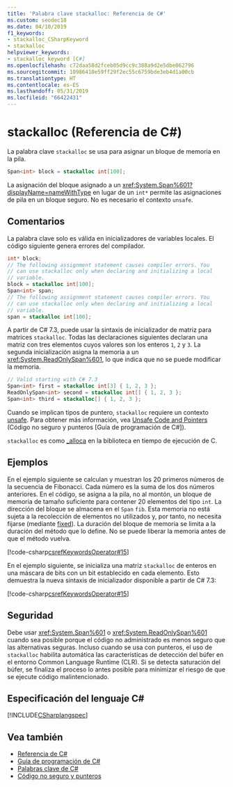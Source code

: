 ```yaml
---
title: 'Palabra clave stackalloc: Referencia de C#'
ms.custom: seodec18
ms.date: 04/10/2019
f1_keywords:
- stackalloc_CSharpKeyword
- stackalloc
helpviewer_keywords:
- stackalloc keyword [C#]
ms.openlocfilehash: c72daa58d2fceb05d9cc9c388a9d2e5dbe062796
ms.sourcegitcommit: 10986410e59ff29f2ec55c6759bde3eb4d1a00cb
ms.translationtype: HT
ms.contentlocale: es-ES
ms.lasthandoff: 05/31/2019
ms.locfileid: "66422431"
---
```

# <a name="stackalloc-c-reference"></a>stackalloc (Referencia de C#)

La palabra clave `stackalloc` se usa para asignar un bloque de memoria en la pila.

```csharp
Span<int> block = stackalloc int[100];
```

La asignación del bloque asignado a un <xref:System.Span%601?displayName=nameWithType> en lugar de un `int*` permite las asignaciones de pila en un bloque seguro. No es necesario el contexto `unsafe`.

## <a name="remarks"></a>Comentarios

La palabra clave solo es válida en inicializadores de variables locales. El código siguiente genera errores del compilador.

```csharp
int* block;
// The following assignment statement causes compiler errors. You
// can use stackalloc only when declaring and initializing a local
// variable.
block = stackalloc int[100];
Span<int> span;
// The following assignment statement causes compiler errors. You
// can use stackalloc only when declaring and initializing a local
// variable.
span = stackalloc int[100];
```

A partir de C# 7.3, puede usar la sintaxis de inicializador de matriz para matrices `stackalloc`. Todas las declaraciones siguientes declaran una matriz con tres elementos cuyos valores son los enteros `1`, `2` y `3`. La segunda inicialización asigna la memoria a un <xref:System.ReadOnlySpan%601>, lo que indica que no se puede modificar la memoria.

```csharp
// Valid starting with C# 7.3
Span<int> first = stackalloc int[3] { 1, 2, 3 };
ReadOnlySpan<int> second = stackalloc int[] { 1, 2, 3 };
Span<int> third = stackalloc[] { 1, 2, 3 };
```

Cuando se implican tipos de puntero, `stackalloc` requiere un contexto [unsafe](unsafe.md). Para obtener más información, vea [Unsafe Code and Pointers](../../programming-guide/unsafe-code-pointers/index.md) (Código no seguro y punteros [Guía de programación de C#]).

`stackalloc` es como [_alloca](/cpp/c-runtime-library/reference/alloca) en la biblioteca en tiempo de ejecución de C.

## <a name="examples"></a>Ejemplos

En el ejemplo siguiente se calculan y muestran los 20 primeros números de la secuencia de Fibonacci. Cada número es la suma de los dos números anteriores. En el código, se asigna a la pila, no al montón, un bloque de memoria de tamaño suficiente para contener 20 elementos del tipo `int`. La dirección del bloque se almacena en el `Span` `fib`. Esta memoria no está sujeta a la recolección de elementos no utilizados y, por tanto, no necesita fijarse (mediante [fixed](fixed-statement.md)). La duración del bloque de memoria se limita a la duración del método que lo define. No se puede liberar la memoria antes de que el método vuelva.

[!code-csharp[csrefKeywordsOperator#15](~/samples/snippets/csharp/keywords/StackAllocExamples.cs#1)]

En el ejemplo siguiente, se inicializa una matriz `stackalloc` de enteros en una máscara de bits con un bit establecido en cada elemento. Esto demuestra la nueva sintaxis de inicializador disponible a partir de C# 7.3:

[!code-csharp[csrefKeywordsOperator#15](~/samples/snippets/csharp/keywords/StackAllocExamples.cs#2)]

## <a name="security"></a>Seguridad

Debe usar <xref:System.Span%601> o <xref:System.ReadOnlySpan%601> cuando sea posible porque el código no administrado es menos seguro que las alternativas seguras. Incluso cuando se usa con punteros, el uso de `stackalloc` habilita automática las características de detección del búfer en el entorno Common Language Runtime (CLR). Si se detecta saturación del búfer, se finaliza el proceso lo antes posible para minimizar el riesgo de que se ejecute código malintencionado.

## <a name="c-language-specification"></a>Especificación del lenguaje C#

 [!INCLUDE[CSharplangspec](~/includes/csharplangspec-md.md)]

## <a name="see-also"></a>Vea también

- [Referencia de C#](../index.md)
- [Guía de programación de C#](../../programming-guide/index.md)
- [Palabras clave de C#](index.md)
- [Código no seguro y punteros](../../programming-guide/unsafe-code-pointers/index.md)
